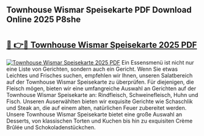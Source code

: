 ## Townhouse Wismar Speisekarte PDF Download Online 2025 P8she

# <h2><a href="http://gcb3n0t.nevu.top/?p=Townhouse+Wismar+Speisekarte">🔗 👉🔴 Townhouse Wismar Speisekarte 2025 PDF</a></h2>

[![Townhouse Wismar Speisekarte 2025 PDF](https://i.imgur.com/dBaPXMq.png)](http://gcb3n0t.nevu.top/?p=Townhouse+Wismar+Speisekarte)
Ein Essensmenü ist nicht nur eine Liste von Gerichten, sondern auch ein Gericht. Wenn Sie etwas Leichtes und Frisches suchen, empfehlen wir Ihnen, unseren Salatbereich auf der Townhouse Wismar Speisekarte zu überprüfen. Für diejenigen, die Fleisch mögen, bieten wir eine umfangreiche Auswahl an Gerichten auf der Townhouse Wismar Speisekarte an: Rindfleisch, Schweinefleisch, Huhn und Fisch. Unseren Auserwählten bieten wir exquisite Gerichte wie Schaschlik und Steak an, die auf einem alten, natürlichen Feuer zubereitet werden. Unsere Townhouse Wismar Speisekarte bietet eine große Auswahl an Desserts, von klassischen Torten und Kuchen bis hin zu exquisiten Crème Brûlée und Schokoladenstückchen.
